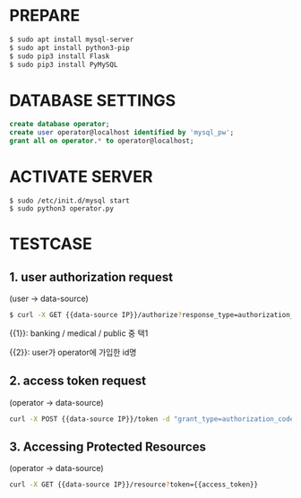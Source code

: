 # PREPARE
```bash
$ sudo apt install mysql-server
$ sudo apt install python3-pip
$ sudo pip3 install Flask
$ sudo pip3 install PyMySQL
```

# DATABASE SETTINGS
```sql
create database operator;
create user operator@localhost identified by 'mysql_pw';
grant all on operator.* to operator@localhost;
```

# ACTIVATE SERVER
```base
$ sudo /etc/init.d/mysql start
$ sudo python3 operator.py
```

# TESTCASE
## 1. user authorization request

(user -> data-source)

```bash
$ curl -X GET {{data-source IP}}/authorize?response_type=authorization_code&scope={{1}}&operator_id=operator_id_001&redirect_uri=http://operator.example.com/cb&state={{2}}
```

{{1}}: banking / medical / public 중 택1

{{2}}: user가 operator에 가입한 id명

## 2. access token request

(operator -> data-source)

```bash
curl -X POST {{data-source IP}}/token -d "grant_type=authorization_code&code={{grant_code}}&redirect_uri=http://operator.example.com/cb" -H "Authorization: Basic b3BlcmF0b3JfaWRfMDAxOnB3X29wZXJhdG9y" -H "Content-Type: application/x-www-form-urlencoded"
```

## 3. Accessing Protected Resources

(operator -> data-source)

```bash
curl -X GET {{data-source IP}}/resource?token={{access_token}}
```